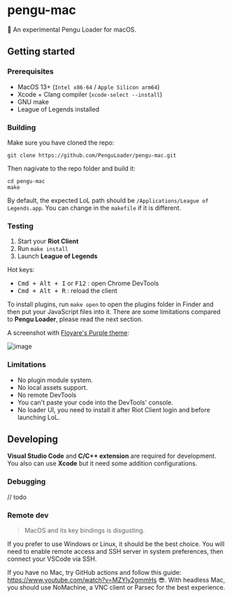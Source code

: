 # pengu-mac
🔨 An experimental Pengu Loader for macOS.

## Getting started

### Prerequisites

- MacOS 13+ (`Intel x86-64` / `Apple Silicon arm64`)
- Xcode + Clang compiler (`xcode-select --install`)
- GNU make
- League of Legends installed

### Building

Make sure you have cloned the repo:

```
git clone https://github.com/PenguLoader/pengu-mac.git
```

Then nagivate to the repo folder and build it:

```
cd pengu-mac
make
```

By default, the expected LoL path should be `/Applications/League of Legends.app`. You can change in the `makefile` if it is different.

### Testing

1. Start your **Riot Client**
2. Run `make install`
3. Launch **League of Legends**

Hot keys:
- <kbd>Cmd + Alt + I</kbd> or <kbd>F12</kbd> : open Chrome DevTools
- <kbd>Cmd + Alt + R</kbd> : reload the client

To install plugins, run `make open` to open the plugins folder in Finder and then put your JavaScript files into it. There are some limitations compared to **Pengu Loader**, please read the next section.

A screenshot with [Floyare's Purple theme](https://github.com/floyare/league-purple-theme):

![image](https://github.com/PenguLoader/pengu-mac/assets/38210249/9b146dd4-00ff-4ca5-a034-dd511bb66907)

### Limitations

- No plugin module system.
- No local assets support.
- No remote DevTools
- You can't paste your code into the DevTools' console.
- No loader UI, you need to install it after Riot Client login and before launching LoL.

## Developing

**Visual Studio Code** and **C/C++ extension** are required for development. You also can use **Xcode** but it need some addition configurations.

### Debugging

// todo

### Remote dev

> MacOS and its key bindings is disgusting.

If you prefer to use Windows or Linux, it should be the best choice. You will need to enable remote access and SSH server in system preferences, then connect your VSCode via SSH.

If you have no Mac, try GitHub actions and follow this guide: https://www.youtube.com/watch?v=MZYly2gmmHs 😎.
With headless Mac, you should use NoMachine, a VNC client or Parsec for the best experience.
